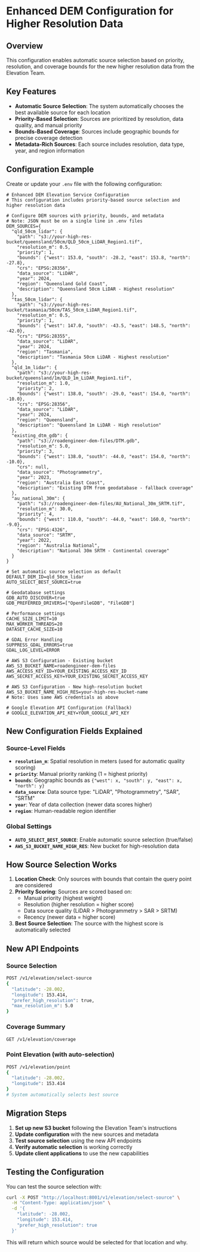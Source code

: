 # Enhanced DEM Configuration for Higher Resolution Data

## Overview
This configuration enables automatic source selection based on priority, resolution, and coverage bounds for the new higher resolution data from the Elevation Team.

## Key Features
- **Automatic Source Selection**: The system automatically chooses the best available source for each location
- **Priority-Based Selection**: Sources are prioritized by resolution, data quality, and manual priority
- **Bounds-Based Coverage**: Sources include geographic bounds for precise coverage detection
- **Metadata-Rich Sources**: Each source includes resolution, data type, year, and region information

## Configuration Example

Create or update your `.env` file with the following configuration:

```env
# Enhanced DEM Elevation Service Configuration
# This configuration includes priority-based source selection and higher resolution data

# Configure DEM sources with priority, bounds, and metadata
# Note: JSON must be on a single line in .env files
DEM_SOURCES={
  "qld_50cm_lidar": {
    "path": "s3://your-high-res-bucket/queensland/50cm/QLD_50cm_LiDAR_Region1.tif",
    "resolution_m": 0.5,
    "priority": 1,
    "bounds": {"west": 153.0, "south": -28.2, "east": 153.8, "north": -27.8},
    "crs": "EPSG:28356",
    "data_source": "LiDAR",
    "year": 2024,
    "region": "Queensland Gold Coast",
    "description": "Queensland 50cm LiDAR - Highest resolution"
  },
  "tas_50cm_lidar": {
    "path": "s3://your-high-res-bucket/tasmania/50cm/TAS_50cm_LiDAR_Region1.tif",
    "resolution_m": 0.5,
    "priority": 1,
    "bounds": {"west": 147.0, "south": -43.5, "east": 148.5, "north": -42.0},
    "crs": "EPSG:28355",
    "data_source": "LiDAR",
    "year": 2024,
    "region": "Tasmania",
    "description": "Tasmania 50cm LiDAR - Highest resolution"
  },
  "qld_1m_lidar": {
    "path": "s3://your-high-res-bucket/queensland/1m/QLD_1m_LiDAR_Region1.tif",
    "resolution_m": 1.0,
    "priority": 2,
    "bounds": {"west": 138.0, "south": -29.0, "east": 154.0, "north": -10.0},
    "crs": "EPSG:28356",
    "data_source": "LiDAR",
    "year": 2024,
    "region": "Queensland",
    "description": "Queensland 1m LiDAR - High resolution"
  },
  "existing_dtm_gdb": {
    "path": "s3://roadengineer-dem-files/DTM.gdb",
    "resolution_m": 5.0,
    "priority": 3,
    "bounds": {"west": 138.0, "south": -44.0, "east": 154.0, "north": -10.0},
    "crs": null,
    "data_source": "Photogrammetry",
    "year": 2023,
    "region": "Australia East Coast",
    "description": "Existing DTM from geodatabase - fallback coverage"
  },
  "au_national_30m": {
    "path": "s3://roadengineer-dem-files/AU_National_30m_SRTM.tif",
    "resolution_m": 30.0,
    "priority": 4,
    "bounds": {"west": 110.0, "south": -44.0, "east": 160.0, "north": -9.0},
    "crs": "EPSG:4326",
    "data_source": "SRTM",
    "year": 2022,
    "region": "Australia National",
    "description": "National 30m SRTM - Continental coverage"
  }
}

# Set automatic source selection as default
DEFAULT_DEM_ID=qld_50cm_lidar
AUTO_SELECT_BEST_SOURCE=true

# Geodatabase settings
GDB_AUTO_DISCOVER=true
GDB_PREFERRED_DRIVERS=["OpenFileGDB", "FileGDB"]

# Performance settings
CACHE_SIZE_LIMIT=10
MAX_WORKER_THREADS=20
DATASET_CACHE_SIZE=10

# GDAL Error Handling
SUPPRESS_GDAL_ERRORS=true
GDAL_LOG_LEVEL=ERROR

# AWS S3 Configuration - Existing bucket
AWS_S3_BUCKET_NAME=roadengineer-dem-files
AWS_ACCESS_KEY_ID=YOUR_EXISTING_ACCESS_KEY_ID
AWS_SECRET_ACCESS_KEY=YOUR_EXISTING_SECRET_ACCESS_KEY

# AWS S3 Configuration - New high-resolution bucket
AWS_S3_BUCKET_NAME_HIGH_RES=your-high-res-bucket-name
# Note: Uses same AWS credentials as above

# Google Elevation API Configuration (Fallback)
# GOOGLE_ELEVATION_API_KEY=YOUR_GOOGLE_API_KEY
```

## New Configuration Fields Explained

### Source-Level Fields
- **`resolution_m`**: Spatial resolution in meters (used for automatic quality scoring)
- **`priority`**: Manual priority ranking (1 = highest priority)
- **`bounds`**: Geographic bounds as `{"west": x, "south": y, "east": x, "north": y}`
- **`data_source`**: Data source type: "LiDAR", "Photogrammetry", "SAR", "SRTM"
- **`year`**: Year of data collection (newer data scores higher)
- **`region`**: Human-readable region identifier

### Global Settings
- **`AUTO_SELECT_BEST_SOURCE`**: Enable automatic source selection (true/false)
- **`AWS_S3_BUCKET_NAME_HIGH_RES`**: New bucket for high-resolution data

## How Source Selection Works

1. **Location Check**: Only sources with bounds that contain the query point are considered
2. **Priority Scoring**: Sources are scored based on:
   - Manual priority (highest weight)
   - Resolution (higher resolution = higher score)
   - Data source quality (LiDAR > Photogrammetry > SAR > SRTM)
   - Recency (newer data = higher score)
3. **Best Source Selection**: The source with the highest score is automatically selected

## New API Endpoints

### Source Selection
```bash
POST /v1/elevation/select-source
{
  "latitude": -28.002,
  "longitude": 153.414,
  "prefer_high_resolution": true,
  "max_resolution_m": 5.0
}
```

### Coverage Summary
```bash
GET /v1/elevation/coverage
```

### Point Elevation (with auto-selection)
```bash
POST /v1/elevation/point
{
  "latitude": -28.002,
  "longitude": 153.414
}
# System automatically selects best source
```

## Migration Steps

1. **Set up new S3 bucket** following the Elevation Team's instructions
2. **Update configuration** with the new sources and metadata
3. **Test source selection** using the new API endpoints
4. **Verify automatic selection** is working correctly
5. **Update client applications** to use the new capabilities

## Testing the Configuration

You can test the source selection with:

```bash
curl -X POST "http://localhost:8001/v1/elevation/select-source" \
  -H "Content-Type: application/json" \
  -d '{
    "latitude": -28.002,
    "longitude": 153.414,
    "prefer_high_resolution": true
  }'
```

This will return which source would be selected for that location and why. 